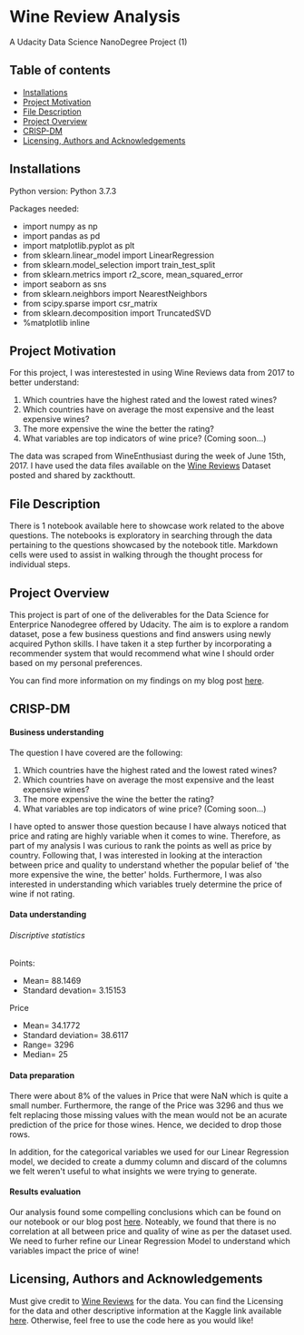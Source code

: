 # Wine Review Analysis
A Udacity Data Science NanoDegree Project (1)


## Table of contents

- [Installations](#installations)
- [Project Motivation](#project-motivation)
- [File Description](#file-description)
- [Project Overview](#project-overview)
- [CRISP-DM](#crisp-dm)
- [Licensing, Authors and Acknowledgements](#licensing-authors-and-acknowledgements)


## Installations

Python version: Python 3.7.3

Packages needed:

  - import numpy as np
  - import pandas as pd
  - import matplotlib.pyplot as plt
  - from sklearn.linear_model import LinearRegression
  - from sklearn.model_selection import train_test_split
  - from sklearn.metrics import r2_score, mean_squared_error
  - import seaborn as sns
  - from sklearn.neighbors import NearestNeighbors
  - from scipy.sparse import csr_matrix
  - from sklearn.decomposition import TruncatedSVD
  - %matplotlib inline


## Project Motivation

For this project, I was interestested in using Wine Reviews data from 2017 to better understand:

  1. Which countries have the highest rated and the lowest rated wines?
  2. Which countries have on average the most expensive and the least expensive wines?
  3. The more expensive the wine the better the rating?  
  4. What variables are top indicators of wine price? (Coming soon...)
 
  
The data was scraped from WineEnthusiast during the week of June 15th, 2017. I have used the data files available on the [Wine Reviews](https://www.kaggle.com/zynicide/wine-reviews) Dataset posted and shared by zackthoutt.


## File Description

There is 1 notebook available here to showcase work related to the above questions. The notebooks is exploratory in searching through the data pertaining to the questions showcased by the notebook title. Markdown cells were used to assist in walking through the thought process for individual steps.


## Project Overview

This project is part of one of the deliverables for the Data Science for Enterprice Nanodegree offered by Udacity. The aim is to explore a random dataset, pose a few business questions and find answers using newly acquired Python skills. I have taken it a step further by incorporating a recommender system that would recommend what wine I should order based on my personal preferences.

You can find more information on my findings on my blog post [here](https://medium.com/@alexandra1895/wine-review-analysis-3b91277d23b5).

## CRISP-DM

#### Business understanding

The question I have covered are the following:

  1. Which countries have the highest rated and the lowest rated wines?
  2. Which countries have on average the most expensive and the least expensive wines?
  3. The more expensive the wine the better the rating?  
  4. What variables are top indicators of wine price? (Coming soon...)
  
I have opted to answer those question because I have always noticed that price and rating are highly variable when it comes to wine. Therefore, as part of my analysis I was curious to rank the points as well as price by country. Following that, I was interested in looking at the interaction between price and quality to understand whether the popular belief of 'the more expensive the wine, the better' holds. Furthermore, I was also interested in understanding which variables truely determine the price of wine if not rating.

#### Data understanding

###### Discriptive statistics

Points:
  - Mean= 88.1469
  - Standard devation= 3.15153

Price
  - Mean= 34.1772	
  - Standard deviation= 38.6117
  - Range= 3296
  - Median= 25

#### Data preparation

There were about 8% of the values in Price that were NaN which is quite a small number. Furthermore, the range of the Price was 3296 and thus we felt replacing those missing values with the mean would not be an acurate prediction of the price for those wines. Hence, we decided to drop those rows.

In addition, for the categorical variables we used for our Linear Regression model, we decided to create a dummy column and discard of the columns we felt weren't useful to what insights we were trying to generate.

#### Results evaluation

Our analysis found some compelling conclusions which can be found on our notebook or our blog post [here](https://medium.com/@alexandra1895/wine-review-analysis-3b91277d23b5). Noteably, we found that there is no correlation at all between price and quality of wine as per the dataset used. We need to furher refine our Linear Regression Model to understand which variables impact the price of wine!

## Licensing, Authors and Acknowledgements

Must give credit to [Wine Reviews](https://www.kaggle.com/zynicide/wine-reviews) for the data. You can find the Licensing for the data and other descriptive information at the Kaggle link available [here](https://www.kaggle.com/zynicide/wine-reviews). Otherwise, feel free to use the code here as you would like!

